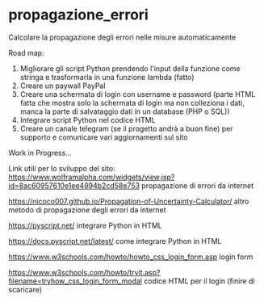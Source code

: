 # propagazione_errori
Calcolare la propagazione degli errori nelle misure automaticamente

Road map:
1) Migliorare gli script Python prendendo l'input della funzione come stringa e trasformarla in una funzione lambda (fatto)
2) Creare un paywall PayPal 
3) Creare una schermata di login con username e password (parte HTML fatta che mostra solo la schermata di login ma non colleziona i dati, manca la parte di salvataggio dati in un database (PHP o SQL))
4) Integrare script Python nel codice HTML
5) Creare un canale telegram (se il progetto andrà a buon fine) per supporto e comunicare vari aggiornamenti sul sito

Work in Progress...


Link utili per lo sviluppo del sito:
https://www.wolframalpha.com/widgets/view.jsp?id=8ac60957610e1ee4894b2cd58e753 propagazione di errori da internet

https://nicoco007.github.io/Propagation-of-Uncertainty-Calculator/ altro metodo di propagazione degli errori da internet

https://pyscript.net/ integrare Python in HTML

https://docs.pyscript.net/latest/ come integrare Python in HTML

https://www.w3schools.com/howto/howto_css_login_form.asp login form 

https://www.w3schools.com/howto/tryit.asp?filename=tryhow_css_login_form_modal codice HTML per il login (finire di scaricare)
